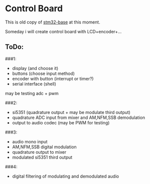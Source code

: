 # Control Board

This is old copy of [stm32-base](https://github.com/stanislavvv/stm32-control-board) at this moment.

Someday i will create control board with LCD+encoder+...

## ToDo:

###1:

  * display (and choose it)
  * buttons (choose input method)
  * encoder with button (interrupt or timer?)
  * serial interface (shell)

may be testing adc + pwm

###2:

  * si5351 (quadrature output + may be modulate third output)
  * quadrature ADC input from mixer and AM,NFM,SSB demodulation
  * output to audio codec (may be PWM for testing)

###3:

  * audio mono input
  * AM,NFM,SSB digital modulation
  * quadrature output to mixer
  * modulated si5351 third output

###4:

  * digital filtering of modulating and demodulated audio
